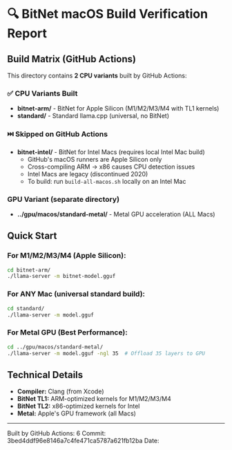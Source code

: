 # 🔍 BitNet macOS Build Verification Report

## Build Matrix (GitHub Actions)

This directory contains **2 CPU variants** built by GitHub Actions:

### ✅ CPU Variants Built
- **bitnet-arm/** - BitNet for Apple Silicon (M1/M2/M3/M4 with TL1 kernels)
- **standard/** - Standard llama.cpp (universal, no BitNet)

### ⏭️ Skipped on GitHub Actions
- **bitnet-intel/** - BitNet for Intel Macs (requires local Intel Mac build)
  - GitHub's macOS runners are Apple Silicon only
  - Cross-compiling ARM → x86 causes CPU detection issues
  - Intel Macs are legacy (discontinued 2020)
  - To build: run `build-all-macos.sh` locally on an Intel Mac

### GPU Variant (separate directory)
- **../gpu/macos/standard-metal/** - Metal GPU acceleration (ALL Macs)

## Quick Start

### For M1/M2/M3/M4 (Apple Silicon):
```bash
cd bitnet-arm/
./llama-server -m bitnet-model.gguf
```

### For ANY Mac (universal standard build):
```bash
cd standard/
./llama-server -m model.gguf
```

### For Metal GPU (Best Performance):
```bash
cd ../gpu/macos/standard-metal/
./llama-server -m model.gguf -ngl 35  # Offload 35 layers to GPU
```

## Technical Details

- **Compiler:** Clang (from Xcode)
- **BitNet TL1:** ARM-optimized kernels for M1/M2/M3/M4
- **BitNet TL2:** x86-optimized kernels for Intel
- **Metal:** Apple's GPU framework (all Macs)

---
Built by GitHub Actions: 6
Commit: 3bed4ddf96e8146a7c4fe471ca5787a621fb12ba
Date: 
